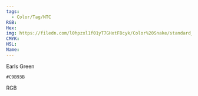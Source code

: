 ```yaml
---
tags:
  - Color/Tag/NTC
RGB:
Hex:
img: https://filedn.com/l0hpzxl1f01yT7GHxtF8cyk/Color%20Snake/standard_csv_to_svg/C9B93B.svg
CMYK:
HSL:
Name:
---
```

Earls Green
```palette
#C9B93B
```
RGB
